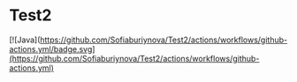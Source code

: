 # Test2
[![Java](https://github.com/Sofiaburiynova/Test2/actions/workflows/github-actions.yml/badge.svg](https://github.com/Sofiaburiynova/Test2/actions/workflows/github-actions.yml)

